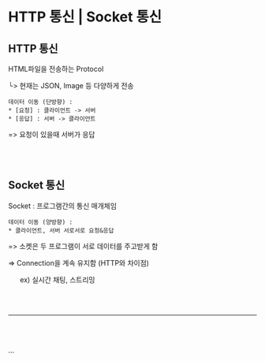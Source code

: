 # HTTP 통신 | Socket 통신


## HTTP 통신

HTML파일을 전송하는 Protocol

└> 현재는 JSON, Image 등 다양하게 전송



    데이터 이동 (단방향) : 
    * [요청] : 클라이언트 -> 서버 
    * [응답] : 서버 -> 클라이언트

=> 요청이 있을때 서버가 응답

<br>
<br>

## Socket 통신

Socket : 프로그램간의 통신 매개체임

    데이터 이동 (양방향) : 
    * 클라이언트, 서버 서로서로 요청&응답

=> 소켓은 두 프로그램이 서로 데이터를 주고받게 함

=> Connection을 계속 유지함 (HTTP와 차이점)

&nbsp; &nbsp; &nbsp;&nbsp;ex) 실시간 채팅, 스트리밍 

<br><br>

***
<br><br>

...